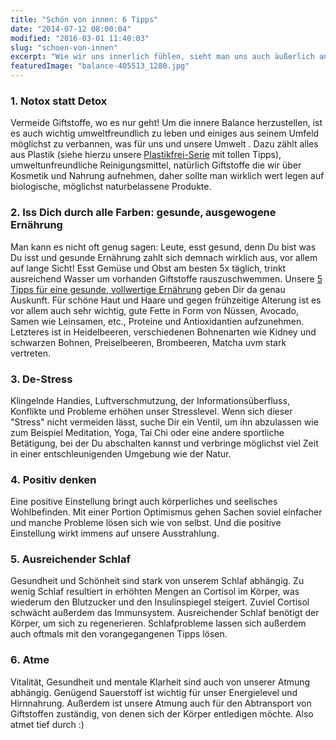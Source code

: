 ```yaml
---
title: "Schön von innen: 6 Tipps"
date: "2014-07-12 08:00:04"
modified: "2016-03-01 11:40:03"
slug: "schoen-von-innen"
excerpt: "Wie wir uns innerlich fühlen, sieht man uns auch äußerlich an. Hier 6 Tipps wie man der inneren Balance näher kommen kann."
featuredImage: "balance-405513_1280.jpg"
---
```


### 1\. Notox statt Detox

Vermeide Giftstoffe, wo es nur geht! Um die innere Balance herzustellen, ist es auch wichtig umweltfreundlich zu leben und einiges aus seinem Umfeld möglichst zu verbannen, was für uns und unsere Umwelt . Dazu zählt alles aus Plastik (siehe hierzu unsere [Plastikfrei-Serie](https://www.veganblatt.com/t/plastikfrei) mit tollen Tipps), umweltunfreundliche Reinigungsmittel, natürlich Giftstoffe die wir über Kosmetik und Nahrung aufnehmen, daher sollte man wirklich wert legen auf biologische, möglichst naturbelassene Produkte.

### 2\. Iss Dich durch alle Farben: gesunde, ausgewogene Ernährung

Man kann es nicht oft genug sagen: Leute, esst gesund, denn Du bist was Du isst und gesunde Ernährung zahlt sich demnach wirklich aus, vor allem auf lange Sicht! Esst Gemüse und Obst am besten 5x täglich, trinkt ausreichend Wasser um vorhanden Giftstoffe rauszuschwemmen. Unsere [5 Tipps für eine gesunde, vollwertige Ernährung](https://www.veganblatt.com/5-tipps-fettarme-ausgewogene-vegane-ernaehrung) geben Dir da genau Auskunft. Für schöne Haut und Haare und gegen frühzeitige Alterung ist es vor allem auch sehr wichtig, gute Fette in Form von Nüssen, Avocado, Samen wie Leinsamen, etc., Proteine und Antioxidantien aufzunehmen. Letzteres ist in Heidelbeeren, verschiedenen Bohnenarten wie Kidney und schwarzen Bohnen, Preiselbeeren, Brombeeren, Matcha uvm stark vertreten.

### 3\. De-Stress

Klingelnde Handies, Luftverschmutzung, der Informationsüberfluss, Konflikte und Probleme erhöhen unser Stresslevel. Wenn sich dieser "Stress" nicht vermeiden lässt, suche Dir ein Ventil, um ihn abzulassen wie zum Beispiel Meditation, Yoga, Tai Chi oder eine andere sportliche Betätigung, bei der Du abschalten kannst und verbringe möglichst viel Zeit in einer entschleunigenden Umgebung wie der Natur.

### 4. Positiv denken

Eine positive Einstellung bringt auch körperliches und seelisches Wohlbefinden. Mit einer Portion Optimismus gehen Sachen soviel einfacher und manche Probleme lösen sich wie von selbst. Und die positive Einstellung wirkt immens auf unsere Ausstrahlung.

### 5\. Ausreichender Schlaf

Gesundheit und Schönheit sind stark von unserem Schlaf abhängig. Zu wenig Schlaf resultiert in erhöhten Mengen an Cortisol im Körper, was wiederum den Blutzucker und den Insulinspiegel steigert. Zuviel Cortisol schwächt außerdem das Immunsystem. Ausreichender Schlaf benötigt der Körper, um sich zu regenerieren. Schlafprobleme lassen sich außerdem auch oftmals mit den vorangegangenen Tipps lösen.

### 6. Atme

Vitalität, Gesundheit und mentale Klarheit sind auch von unserer Atmung abhängig. Genügend Sauerstoff ist wichtig für unser Energielevel und Hirnnahrung. Außerdem ist unsere Atmung auch für den Abtransport von Giftstoffen zuständig, von denen sich der Körper entledigen möchte. Also atmet tief durch :)